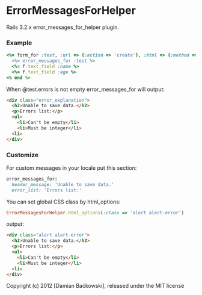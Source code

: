 # ErrorMessagesForHelper #

Rails 3.2.x error_messages_for_helper plugin.

### Example ###

```ruby
<%= form_for :test, :url => {:action => 'create'}, :html => {:method => :post} do |f| %>
  <%= error_messages_for :test %>
  <%= f.text_field :name %>
  <%= f.text_field :age %>
<% end %>
```

When @test.errors is not empty error_messages_for will output:

```html
<div class="error_explanation">
  <h2>Unable to save data.</h2>
  <p>Errors list:</p>
  <ul>
    <li>Can't be empty</li>
    <li>Must be integer</li>
  <li>
</div>
```

### Customize ###

For custom messages in your locale put this section:

```ruby
error_messages_for:
  header_message: 'Unable to save data.'
  error_list: 'Errors list:'
```

You can set global CSS class by html_options:

```ruby
ErrorMessagesForHelper.html_options(:class => 'alert alert-error')
```

output:

```html
<div class="alert alert-error">
  <h2>Unable to save data.</h2>
  <p>Errors list:</p>
  <ul>
    <li>Can't be empty</li>
    <li>Must be integer</li>
  <li>
</div>
```

Copyright (c) 2012 [Damian Baćkowski], released under the MIT license
